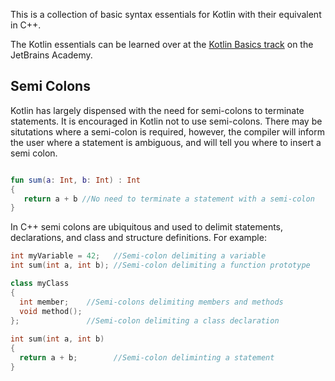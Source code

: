 [//]: # (title: Basic syntax)

This is a collection of basic syntax essentials for Kotlin with their equivalent in C++.

The Kotlin essentials can be learned over at the [Kotlin Basics track](https://hyperskill.org/tracks/18)
on the JetBrains Academy.

## Semi Colons

Kotlin has largely dispensed with the need for semi-colons to terminate statements. It is encouraged in Kotlin not to use semi-colons. There may be situtations where a semi-colon is required, however, the compiler will 
inform the user where a statement is ambiguous, and will tell you where to insert a semi colon.

```kotlin

fun sum(a: Int, b: Int) : Int
{
   return a + b //No need to terminate a statement with a semi-colon
}
```

In C++ semi colons are ubiquitous and used to delimit statements, declarations, and class and structure definitions.
For example:

``` cpp
int myVariable = 42;   //Semi-colon delimiting a variable
int sum(int a, int b); //Semi-colon delimiting a function prototype

class myClass
{
  int member;    //Semi-colons delimiting members and methods
  void method();
};               //Semi-colon delimiting a class declaration
  
int sum(int a, int b)
{ 
  return a + b;        //Semi-colon deliminting a statement
}
```